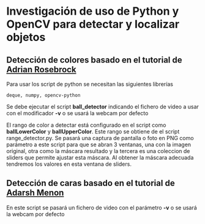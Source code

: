 # Investigación de uso de Python y OpenCV para detectar y localizar objetos


## Detección de colores basado en el tutorial de [Adrian Rosebrock](https://www.pyimagesearch.com/2015/09/14/ball-tracking-with-opencv/)

Para usar los script de python se necesitan las siguientes librerías

`
deque, numpy, opencv-python
`

Se debe ejecutar el script __ball_detector__ indicando el fichero de video a usar con el modificador __-v__ o se usará  la webcam por defecto

El rango de color a detectar está configurado en el script como __ballLowerColor__ y  __ballUpperColor__. Este rango se obtiene de el script range_detector.py. Se pasará una captura de pantalla o foto en PNG como parámetro a este script para que se abran 3 ventanas, una con la imagen original, otra como la máscara resultado y la tercera es una coleccion de sliders que permite ajustar esta máscara. Al obtener la máscara adecuada tendremos los valores en esta ventana de sliders.


## Detección de caras basado en el tutorial de [Adarsh Menon](https://towardsdatascience.com/face-detection-in-2-minutes-using-opencv-python-90f89d7c0f81)

En este script se pasará un fichero de video con el parámetro __-v__ o se usará la webcam por defecto
